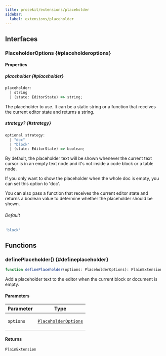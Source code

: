 ```yaml
---
title: prosekit/extensions/placeholder
sidebar:
  label: extensions/placeholder
---
```


<!-- DEBUG memberWithGroups 1 -->

<!-- DEBUG memberWithGroups 4 -->

<!-- DEBUG memberWithGroups 7 -->

<!-- DEBUG memberWithGroups 8 -->

<!-- DEBUG memberWithGroups 9 -->

## Interfaces

### PlaceholderOptions {#placeholderoptions}

<!-- DEBUG memberWithGroups 1 -->

<!-- DEBUG memberWithGroups 4 -->

<!-- DEBUG memberWithGroups 7 -->

<!-- DEBUG memberWithGroups 8 -->

<!-- DEBUG memberWithGroups 9 -->

#### Properties

##### placeholder {#placeholder}

```ts
placeholder: 
  | string
  | (state: EditorState) => string;
```

The placeholder to use. It can be a static string or a function that
receives the current editor state and returns a string.

##### strategy? {#strategy}

```ts
optional strategy: 
  | "doc"
  | "block"
  | (state: EditorState) => boolean;
```

By default, the placeholder text will be shown whenever the current text
cursor is in an empty text node and it's not inside a code block or a
table node.

If you only want to show the placeholder when the whole doc is empty, you
can set this option to 'doc'.

You can also pass a function that receives the current editor state and
returns a boolean value to determine whether the placeholder should be
shown.

###### Default

```ts
'block'
```

<!-- DEBUG memberWithGroups 10 -->

## Functions

### definePlaceholder() {#defineplaceholder}

```ts
function definePlaceholder(options: PlaceholderOptions): PlainExtension;
```

Add a placeholder text to the editor when the current block or document is
empty.

#### Parameters

<table>
<thead>
<tr>
<th>Parameter</th>
<th>Type</th>
</tr>
</thead>
<tbody>
<tr>
<td>

`options`

</td>
<td>

[`PlaceholderOptions`](#placeholderoptions)

</td>
</tr>
</tbody>
</table>

#### Returns

`PlainExtension`

<!-- DEBUG inheritance start kind=4096 -->

<!-- DEBUG memberWithGroups 10 -->
